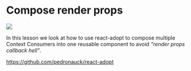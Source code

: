 # Compose render props

![](https://i.imgflip.com/27euu2.jpg)

In this lesson we look at how to use react-adopt to compose multiple Context Consumers into one reusable component to avoid *"render props callback hell"*.

https://github.com/pedronauck/react-adopt